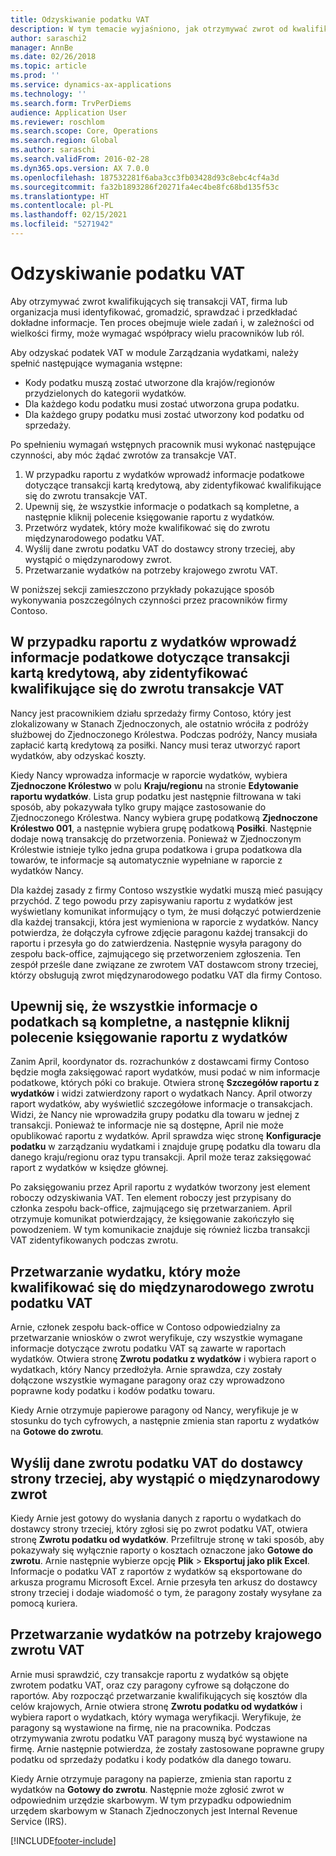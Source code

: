 ```yaml
---
title: Odzyskiwanie podatku VAT
description: W tym temacie wyjaśniono, jak otrzymywać zwrot od kwalifikujących się transakcji podatkowych (VAT).
author: saraschi2
manager: AnnBe
ms.date: 02/26/2018
ms.topic: article
ms.prod: ''
ms.service: dynamics-ax-applications
ms.technology: ''
ms.search.form: TrvPerDiems
audience: Application User
ms.reviewer: roschlom
ms.search.scope: Core, Operations
ms.search.region: Global
ms.author: saraschi
ms.search.validFrom: 2016-02-28
ms.dyn365.ops.version: AX 7.0.0
ms.openlocfilehash: 187532281f6aba3cc3fb03428d93c8ebc4cf4a3d
ms.sourcegitcommit: fa32b1893286f20271fa4ec4be8fc68bd135f53c
ms.translationtype: HT
ms.contentlocale: pl-PL
ms.lasthandoff: 02/15/2021
ms.locfileid: "5271942"
---
```

# <a name="vat-recovery"></a>Odzyskiwanie podatku VAT 

Aby otrzymywać zwrot kwalifikujących się transakcji VAT, firma lub organizacja musi identyfikować, gromadzić, sprawdzać i przedkładać dokładne informacje. Ten proces obejmuje wiele zadań i, w zależności od wielkości firmy, może wymagać współpracy wielu pracowników lub ról.

Aby odzyskać podatek VAT w module Zarządzania wydatkami, należy spełnić następujące wymagania wstępne:

- Kody podatku muszą zostać utworzone dla krajów/regionów przydzielonych do kategorii wydatków.
- Dla każdego kodu podatku musi zostać utworzona grupa podatku.
- Dla każdego grupy podatku musi zostać utworzony kod podatku od sprzedaży.

Po spełnieniu wymagań wstępnych pracownik musi wykonać następujące czynności, aby móc żądać zwrotów za transakcje VAT.

1. W przypadku raportu z wydatków wprowadź informacje podatkowe dotyczące transakcji kartą kredytową, aby zidentyfikować kwalifikujące się do zwrotu transakcje VAT.
2. Upewnij się, że wszystkie informacje o podatkach są kompletne, a następnie kliknij polecenie księgowanie raportu z wydatków.
3. Przetwórz wydatek, który może kwalifikować się do zwrotu międzynarodowego podatku VAT.
4. Wyślij dane zwrotu podatku VAT do dostawcy strony trzeciej, aby wystąpić o międzynarodowy zwrot.
5. Przetwarzanie wydatków na potrzeby krajowego zwrotu VAT.

W poniższej sekcji zamieszczono przykłady pokazujące sposób wykonywania poszczególnych czynności przez pracowników firmy Contoso.

## <a name="on-an-expense-report-enter-tax-information-about-credit-card-transactions-to-identify-eligible-vat-refunds"></a>W przypadku raportu z wydatków wprowadź informacje podatkowe dotyczące transakcji kartą kredytową, aby zidentyfikować kwalifikujące się do zwrotu transakcje VAT

Nancy jest pracownikiem działu sprzedaży firmy Contoso, który jest zlokalizowany w Stanach Zjednoczonych, ale ostatnio wróciła z podróży służbowej do Zjednoczonego Królestwa. Podczas podróży, Nancy musiała zapłacić kartą kredytową za posiłki. Nancy musi teraz utworzyć raport wydatków, aby odzyskać koszty.

Kiedy Nancy wprowadza informacje w raporcie wydatków, wybiera **Zjednoczone Królestwo** w polu **Kraju/regionu** na stronie **Edytowanie raportu wydatków**. Lista grup podatku jest następnie filtrowana w taki sposób, aby pokazywała tylko grupy mające zastosowanie do Zjednoczonego Królestwa. Nancy wybiera grupę podatkową **Zjednoczone Królestwo 001**, a następnie wybiera grupę podatkową **Posiłki**. Następnie dodaje nową transakcję do przetworzenia. Ponieważ w Zjednoczonym Królestwie istnieje tylko jedna grupa podatkowa i grupa podatkowa dla towarów, te informacje są automatycznie wypełniane w raporcie z wydatków Nancy.

Dla każdej zasady z firmy Contoso wszystkie wydatki muszą mieć pasujący przychód. Z tego powodu przy zapisywaniu raportu z wydatków jest wyświetlany komunikat informujący o tym, że musi dołączyć potwierdzenie dla każdej transakcji, która jest wymieniona w raporcie z wydatków. Nancy potwierdza, że dołączyła cyfrowe zdjęcie paragonu każdej transakcji do raportu i przesyła go do zatwierdzenia. Następnie wysyła paragony do zespołu back-office, zajmującego się przetworzeniem zgłoszenia. Ten zespół prześle dane związane ze zwrotem VAT dostawcom strony trzeciej, którzy obsługują zwrot międzynarodowego podatku VAT dla firmy Contoso.

## <a name="make-sure-that-all-tax-information-is-complete-and-then-post-the-expense-report"></a>Upewnij się, że wszystkie informacje o podatkach są kompletne, a następnie kliknij polecenie księgowanie raportu z wydatków

Zanim April, koordynator ds. rozrachunków z dostawcami firmy Contoso będzie mogła zaksięgować raport wydatków, musi podać w nim informacje podatkowe, których póki co brakuje. Otwiera stronę **Szczegółów raportu z wydatków** i widzi zatwierdzony raport o wydatkach Nancy. April otworzy raport wydatków, aby wyświetlić szczegółowe informacje o transakcjach. Widzi, że Nancy nie wprowadziła grupy podatku dla towaru w jednej z transakcji. Ponieważ te informacje nie są dostępne, April nie może opublikować raportu z wydatków. April sprawdza więc stronę **Konfiguracje podatku** w zarządzaniu wydatkami i znajduje grupę podatku dla towaru dla danego kraju/regionu oraz typu transakcji. April może teraz zaksięgować raport z wydatków w księdze głównej.

Po zaksięgowaniu przez April raportu z wydatków tworzony jest element roboczy odzyskiwania VAT. Ten element roboczy jest przypisany do członka zespołu back-office, zajmującego się przetwarzaniem. April otrzymuje komunikat potwierdzający, że księgowanie zakończyło się powodzeniem. W tym komunikacie znajduje się również liczba transakcji VAT zidentyfikowanych podczas zwrotu.

## <a name="process-expenses-that-are-eligible-for-international-vat-recovery"></a>Przetwarzanie wydatku, który może kwalifikować się do międzynarodowego zwrotu podatku VAT

Arnie, członek zespołu back-office w Contoso odpowiedzialny za przetwarzanie wniosków o zwrot weryfikuje, czy wszystkie wymagane informacje dotyczące zwrotu podatku VAT są zawarte w raportach wydatków. Otwiera stronę **Zwrotu podatku z wydatków** i wybiera raport o wydatkach, który Nancy przedłożyła. Arnie sprawdza, czy zostały dołączone wszystkie wymagane paragony oraz czy wprowadzono poprawne kody podatku i kodów podatku towaru.

Kiedy Arnie otrzymuje papierowe paragony od Nancy, weryfikuje je w stosunku do tych cyfrowych, a następnie zmienia stan raportu z wydatków na **Gotowe do zwrotu**.

## <a name="send-vat-recovery-data-to-the-third-party-vendor-to-file-international-recovery-returns"></a>Wyślij dane zwrotu podatku VAT do dostawcy strony trzeciej, aby wystąpić o międzynarodowy zwrot

Kiedy Arnie jest gotowy do wysłania danych z raportu o wydatkach do dostawcy strony trzeciej, który zgłosi się po zwrot podatku VAT, otwiera stronę **Zwrotu podatku od wydatków**. Przefiltruje stronę w taki sposób, aby pokazywały się wyłącznie raporty o kosztach oznaczone jako **Gotowe do zwrotu**. Arnie następnie wybierze opcję **Plik** &gt; **Eksportuj jako plik Excel**. Informacje o podatku VAT z raportów z wydatków są eksportowane do arkusza programu Microsoft Excel. Arnie przesyła ten arkusz do dostawcy strony trzeciej i dodaje wiadomość o tym, że paragony zostały wysyłane za pomocą kuriera.

## <a name="process-expenses-for-domestic-vat-recovery"></a>Przetwarzanie wydatków na potrzeby krajowego zwrotu VAT

Arnie musi sprawdzić, czy transakcje raportu z wydatków są objęte zwrotem podatku VAT, oraz czy paragony cyfrowe są dołączone do raportów. Aby rozpocząć przetwarzanie kwalifikujących się kosztów dla celów krajowych, Arnie otwiera stronę **Zwrotu podatku od wydatków** i wybiera raport o wydatkach, który wymaga weryfikacji. Weryfikuje, że paragony są wystawione na firmę, nie na pracownika. Podczas otrzymywania zwrotu podatku VAT paragony muszą być wystawione na firmę. Arnie następnie potwierdza, że zostały zastosowane poprawne grupy podatku od sprzedaży podatku i kody podatków dla danego towaru.

Kiedy Arnie otrzymuje paragony na papierze, zmienia stan raportu z wydatków na **Gotowy do zwrotu**. Następnie może zgłosić zwrot w odpowiednim urzędzie skarbowym. W tym przypadku odpowiednim urzędem skarbowym w Stanach Zjednoczonych jest Internal Revenue Service (IRS).


[!INCLUDE[footer-include](../includes/footer-banner.md)]